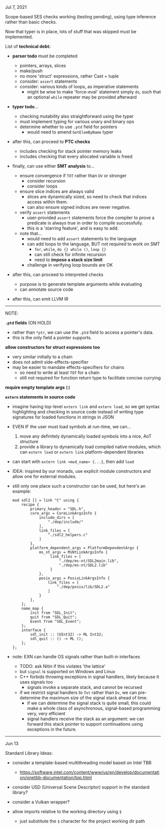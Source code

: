 Jul 7, 2021

Scope-based SES checks working (testing pending), using type inference rather than basic checks.

Now that typer is in place, lots of stuff that was skipped must be implemented. 

List of **technical debt:**
- **parser todo** must be completed
    - pointers, arrays, slices
    - make/push
    - no more 'struct' expressions, rather Cast + tuple
    - consider: `assert` statements
    - consider: various kinds of loops, as imperative statements
        - might be wise to make 'force-eval' statement simply `do`,
          such that an optional `while` repeater may be provided afterward
- **typer todo**...
    - checking mutability also straightforward using the typer
    - must implement typing for various unary and binary ops
    - determine whether to use `.ptd` field for pointers
        - would need to amend `GetElemByName` typer
- after this, can proceed to **PTC checks**
    - includes checking for stack pointer memory leaks
    - includes checking that every allocated variable is freed
- finally, can use either **SMT analysis** to...
    - ensure convergence if `TOT` rather than `DV` or stronger
        - consider recursion
        - consider loops
    - ensure slice indices are always valid
        - slices are dynamically sized, so need to check that
          indices access within them.
        - can also ensure signed indices are never negative.
    - verify `assert` statements
        - user-provided `assert` statements force the compiler to
          prove a predicate is always true in order to compile
          successfully.
        - this is a 'starring feature', and is easy to add.
    - note that...
        - would need to add `assert` statements to the language
        - can add loops to the language, BUT not required to work on SMT
            - `for`, `while`, `do {} while ()`, `loop {}`
            - can still check for infinite recursion
            - need to **impose a stack size limit**
        - challenge in verifying loop bounds are OK

- after this, can proceed to interpreted checks
    - purpose is to generate template arguments while evaluating
    - can annotate source code  
- after this, can emit LLVM IR

---

NOTE:

**`.ptd` fields** (ON HOLD)
- rather than `*ptr`, we can use the `.ptd` field to access a pointer's data.
- this is the only field a pointer supports.

**allow constructors for struct expressions too**
- very similar initially to a chain
- does not admit side-effects-specifier
- may be easier to mandate effects-specifiers for chains
    - so need to write at least `TOT` for a chain
    - still not required for function return type to facilitate concise currying

**require empty template args `[]`**

**`extern` statements in source code**
- imagine having top-level `extern link` and `extern load`, so we get syntax highlighting and checking in source code instead of
  writing type signatures for loaded functions in strings in JSON
- EVEN IF the user must load symbols at run-time, we can...
    1. move any definitely dynamically loaded symbols into a nice, AoT structure
    2. provide a library to dynamically load compiled native modules, which can `extern load` or `extern link` 
       platform-dependent libraries 
- can start with `extern link <mod_name> {...}`, then add `load`

- IDEA: inspired by our monads, use explicit module constructors and allow one for external modules. 
- still only one place such a constructor can be used, but here's an example:
    
  ```
  mod sdl2 [] = link "C" using {
      recipe {
          primary_header = "SDL.h",
          core_args = CoreLinkArgsInfo {
              include_dirs = [
                  "./dep/include/"
              ],
              link_files = [
                  "./sdl2_helpers.c"
              ]
          },
          platform_dependent_args = PlatformDependentArgs {
              ms_nt_args = MsNtLinkArgsInfo {
                   link_files = [
                       "./dep/ms-nt/SDL2main.lib",
                       "./dep/ms-nt/SDL2.lib"
                   ]
              },
              posix_args = PosixLinkArgsInfo {
                  link_files = [
                      "./dep/posix/lib/SDL2.a"
                  ]
              }
          },
      };
      name_map {
          init from "SDL_Init";
          quit from "SDL_Quit";
          Event from "SDL_Event";
      };
      interface {
          sdl_init :: (UInt32) -> ML Int32;
          sdl_quit :: () -> ML ();
      };
  };
  ```

- note: EXN can handle OS signals rather than built-in interfaces
  - TODO: ask Nitin if this violates 'the lattice'
  - but `signal` is supported on Windows and Linux
  - C++ forbids throwing exceptions in signal handlers, likely because it uses signals too
      - signals invoke a separate stack, and cannot be recursed
  - if we restrict signal handlers to `Tot` rather than `Dv`, we can pre-determine the maximum
    size of the signal stack ahead of time.
      - if we can determine the signal stack is quite small, this could make a whole class of
        asynchronous, signal-based programming very, very efficient
      - signal handlers receive the stack as an argument: we can forward this stack pointer 
        to support continuations using exceptions in the future.

---

Jun 13

Standard Library Ideas:

- consider a template-based multithreading model based on Intel TBB
  - https://software.intel.com/content/www/us/en/develop/documentation/onetbb-documentation/top.html

- consider USD (Universal Scene Descriptor) support in the standard library?

- consider a Vulkan wrapper?

- allow imports relative to the working directory using `$`
  - just substitute the `$` character for the project working dir path